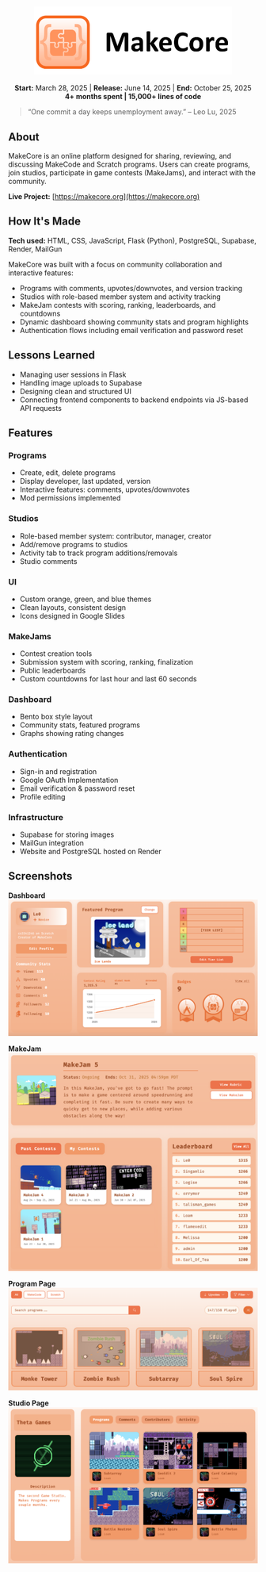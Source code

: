 <p align="center">
  <img src="docs/screenshots/logo.svg" alt="MakeCore Logo" width="400" >
</p>







<p align="center" style="margin-top: 15px;">
  <strong>Start:</strong> March 28, 2025 | <strong>Release:</strong> June 14, 2025 | <strong>End:</strong> October 25, 2025<br>
  <strong>4+ months spent | 15,000+ lines of code</strong>
</p>

> “One commit a day keeps unemployment away.” – Leo Lu, 2025


## About
MakeCore is an online platform designed for sharing, reviewing, and discussing MakeCode and Scratch programs. Users can create programs, join studios, participate in game contests (MakeJams), and interact with the community.

**Live Project:** [https://makecore.org](https://makecore.org)


## How It's Made
**Tech used:** HTML, CSS, JavaScript, Flask (Python), PostgreSQL, Supabase, Render, MailGun

MakeCore was built with a focus on community collaboration and interactive features:
- Programs with comments, upvotes/downvotes, and version tracking  
- Studios with role-based member system and activity tracking  
- MakeJam contests with scoring, ranking, leaderboards, and countdowns  
- Dynamic dashboard showing community stats and program highlights  
- Authentication flows including email verification and password reset  


## Lessons Learned
- Managing user sessions in Flask
- Handling image uploads to Supabase
- Designing clean and structured UI 
- Connecting frontend components to backend endpoints via JS-based API requests


## Features

### Programs
- Create, edit, delete programs  
- Display developer, last updated, version  
- Interactive features: comments, upvotes/downvotes  
- Mod permissions implemented  

### Studios
- Role-based member system: contributor, manager, creator  
- Add/remove programs to studios  
- Activity tab to track program additions/removals  
- Studio comments  

### UI
- Custom orange, green, and blue themes  
- Clean layouts, consistent design  
- Icons designed in Google Slides  

### MakeJams
- Contest creation tools  
- Submission system with scoring, ranking, finalization  
- Public leaderboards  
- Custom countdowns for last hour and last 60 seconds  

### Dashboard
- Bento box style layout  
- Community stats, featured programs  
- Graphs showing rating changes  

### Authentication
- Sign-in and registration  
- Google OAuth Implementation
- Email verification & password reset  
- Profile editing  

### Infrastructure
- Supabase for storing images  
- MailGun integration  
- Website and PostgreSQL hosted on Render  


## Screenshots

**Dashboard**
![Dashboard](docs/screenshots/dashboard.png)

**MakeJam**
![MakeJam](docs/screenshots/makejam.png)

**Program Page**
![Program](docs/screenshots/program.png)

**Studio Page**
![Studio](docs/screenshots/studio.png)


